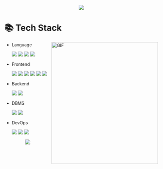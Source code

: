 <div align="center">
    <img src="https://capsule-render.vercel.app/api?type=waving&color=BCCDC9&height=150&section=header&text=💭%20Evelyn(Hyunsu)'s%20GitHub🍵👩🏻‍💻&fontSize=40" />
</div>





# 📚 Tech Stack

<img align="right" height="400px" width="350px" alt="GIF" src="https://media.giphy.com/media/3oKIPnAiaMCws8nOsE/giphy.gif" />

- Language
	<p>
	<img src="https://img.shields.io/badge/Python-3766AB?style=round-square&logo=Python&logoColor=white"/>
	<img src="https://img.shields.io/badge/Java-007396?style=flat&logo=Conda-Forge&logoColor=white" />
	<img src="https://img.shields.io/badge/C-A8B9CC?style=round-square&logo=C&logoColor=white"/>
	<img src="https://img.shields.io/badge/JavaScript-F7DF1E?style=flat&logo=JavaScript&logoColor=white" />
	</p>

- Frontend
 	<p>
	<img src="https://img.shields.io/badge/React-61DAFB?style=flat&logo=React&logoColor=white"/>
	<img src="https://img.shields.io/badge/HTML5-E34F26?style=flat&logo=HTML5&logoColor=white" />
	<img src="https://img.shields.io/badge/CSS3-1572B6?style=flat&logo=CSS3&logoColor=white" />
	<img src="https://img.shields.io/badge/Sass-CC6699?style=flat&logo=Sass&logoColor=white"/>
	<img src="https://img.shields.io/badge/Tailwind CSS-06B6D4?style=flat&logo=Tailwind CSS&logoColor=white"/>
	<img src="https://img.shields.io/badge/jQuery-0769AD?style=flat&logo=jQuery&logoColor=white" />
 	</p>
- Backend
  	<p>
	<img src="https://img.shields.io/badge/SpringBoot-6DB33F?style=round-square&logo=SpringBoot&logoColor=white"/>
   	<img src="https://img.shields.io/badge/Django-092E20?style=round-square&logo=Django&logoColor=white"/>
    	</p>
- DBMS
  	<p>
 	<img src="https://img.shields.io/badge/MySQL-4479A1?style=round-square&logo=MySQL&logoColor=white"/>
  	<img src="https://img.shields.io/badge/MariaDB-003545?style=round-square&logo=MariaDB&logoColor=white"/>
	</p>
   
- DevOps 
	<p>
 	<img src="https://img.shields.io/badge/AWS-232F3E?style=round-square&logo=amazon-aws&logoColor=white"/>
  	<img src="https://img.shields.io/badge/GCP-4285F4?style=round-square&logo=GoogleCloud&logoColor=white"/>
  	<img src="https://img.shields.io/badge/Git-F05032?style=round-square&logo=Git&logoColor=white"/>
  	</p>   

<div align="center">
<img src="https://capsule-render.vercel.app/api?type=waving&color=BCCDC9&height=100&section=footer"/>
</div>
